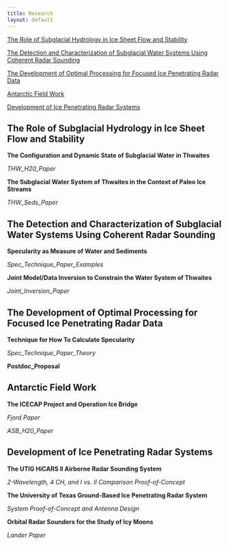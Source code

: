 ```yaml
---
title: Research
layout: default
---
```



[The Role of Subglacial Hydrology in Ice Sheet Flow and Stability](#water_stability)

[The Detection and Characterization of Subglacial Water Systems Using Coherent Radar Sounding](#water_detection)

[The Development of Optimal Processing for Focused Ice Penetrating Radar Data](#optimal_processing)

[Antarctic Field Work](#field_work)

[Development of Ice Penetrating Radar Systems](#radar_systems)

The Role of Subglacial Hydrology in Ice Sheet Flow and Stability <a name="water_stability" />
--------------------------

**The Configuration and Dynamic State of Subglacial Water in Thwaites**

*THW_H20_Paper*

**The Subglacial Water System of Thwaites in the Context of Paleo Ice Streams**

*THW_Seds_Paper*

The Detection and Characterization of Subglacial Water Systems Using Coherent Radar Sounding <a name="water_detection" />
--------------------------
**Specularity as Measure of Water and Sediments**

*Spec_Technique_Paper_Examples*

**Joint Model/Data Inversion to Constrain  the Water System of Thwaites**

*Joint_Inversion_Paper*

The Development of Optimal Processing for Focused Ice Penetrating Radar Data<a name="optimal_processing" />
-------------------------
**Technique for How To Calculate Specularity**

*Spec_Technique_Paper_Theory*

**Postdoc_Proposal**

Antarctic Field Work <a name="field_work"></a>
------------------------
**The ICECAP Project and Operation Ice Bridge**

*Fjord Paper*

*ASB_H20_Paper*

Development of Ice Penetrating Radar Systems <a name="radar_systems" />
------------------------
**The UTIG HiCARS II Airborne Radar Sounding System**

*2-Wavelength, 4 CH, and I vs. II Comparison Proof-of-Concept*

**The University of Texas Ground-Based Ice Penetrating Radar System**

*System Proof-of-Concept and Antenna Design*

**Orbital Radar Sounders for the Study of Icy Moons**

*Lander Paper*

